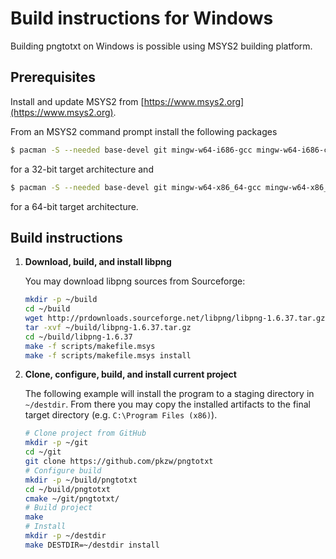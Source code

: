 # Build instructions for Windows


Building pngtotxt on Windows is possible using MSYS2 building platform.  

## Prerequisites

Install and update MSYS2 from [https://www.msys2.org](https://www.msys2.org). 

From an MSYS2 command prompt install the following packages

```sh
$ pacman -S --needed base-devel git mingw-w64-i686-gcc mingw-w64-i686-cmake 
```

for a 32-bit target architecture and

```sh
$ pacman -S --needed base-devel git mingw-w64-x86_64-gcc mingw-w64-x86_64-cmake
```
 
for a 64-bit target architecture.

## Build instructions

1. **Download, build, and install libpng**

   You may download libpng sources from Sourceforge:	

    ```sh
    mkdir -p ~/build
    cd ~/build
    wget http://prdownloads.sourceforge.net/libpng/libpng-1.6.37.tar.gz
    tar -xvf ~/build/libpng-1.6.37.tar.gz
    cd ~/build/libpng-1.6.37
    make -f scripts/makefile.msys
    make -f scripts/makefile.msys install
    ```

2. **Clone, configure, build, and install current project**

   The following example will install the program to a staging directory in `~/destdir`. From there you may copy the installed artifacts to the final target directory (e.g. `C:\Program Files (x86)`).

    ```sh
    # Clone project from GitHub
    mkdir -p ~/git
    cd ~/git
    git clone https://github.com/pkzw/pngtotxt
    # Configure build
    mkdir -p ~/build/pngtotxt
    cd ~/build/pngtotxt
    cmake ~/git/pngtotxt/
    # Build project
    make
    # Install
    mkdir -p ~/destdir
    make DESTDIR=~/destdir install
    ```

